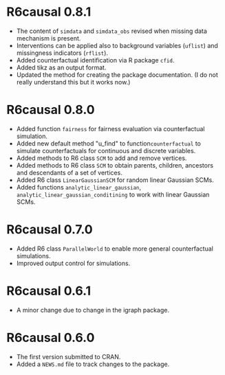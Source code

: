 # R6causal 0.8.1

* The content of `simdata` and `simdata_obs` revised when missing data mechanism is present. 
* Interventions can be applied also to background variables (`uflist`) and missingness indicators (`rflist`). 
* Added counterfactual identification via R package `cfid`.
* Added tikz as an output format.
* Updated the method for creating the package documentation. (I do not really understand this but it works now.)

# R6causal 0.8.0

* Added function `fairness` for fairness evaluation via counterfactual simulation.
* Added new default method "u_find" to function`counterfactual` to simulate counterfactuals for continuous and discrete variables.
* Added methods to R6 class `SCM` to add and remove vertices.
* Added methods to R6 class `SCM` to obtain parents, children, ancestors and descendants of a set of vertices.
* Added R6 class `LinearGaussianSCM` for random linear Gaussian SCMs.
* Added functions `analytic_linear_gaussian`, `analytic_linear_gaussian_conditining` to work with linear Gaussian SCMs.


# R6causal 0.7.0

* Added R6 class `ParallelWorld` to enable more general counterfactual simulations.
* Improved output control for simulations.

# R6causal 0.6.1

* A minor change due to change in the igraph package.

# R6causal 0.6.0

* The first version submitted to CRAN.
* Added a `NEWS.md` file to track changes to the package.
